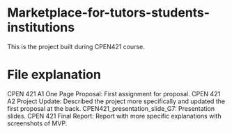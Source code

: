 # Marketplace-for-tutors-students-institutions
This is the project built during CPEN421 course. 

# File explanation
CPEN 421 A1 One Page Proposal: First assignment for proposal.
CPEN 421 A2 Project Update: Described the project more specifically and updated the first proposal at the back.
CPEN421_presentation_slide_G7: Presentation slides.
CPEN 421 Final Report: Report with more specific explanations with screenshots of MVP.
